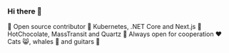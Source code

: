 ### Hi there 👋

👀 Open source contributor
👾 Kubernetes, .NET Core and Next.js
👑 HotChocolate, MassTransit and Quartz
🤝 Always open for cooperation
❤️ Cats 😸, whales 🐳 and guitars 🎸

<!--
**Faisal282/Faisal282** is a ✨ _special_ ✨ repository because its `README.md` (this file) appears on your GitHub profile.

Here are some ideas to get you started:

- 🔭 I’m currently working on ...
- 🌱 I’m currently learning ...
- 👯 I’m looking to collaborate on ...
- 🤔 I’m looking for help with ...
- 💬 Ask me about ...
- 📫 How to reach me: ...
- 😄 Pronouns: ...
- ⚡ Fun fact: ...
-->
